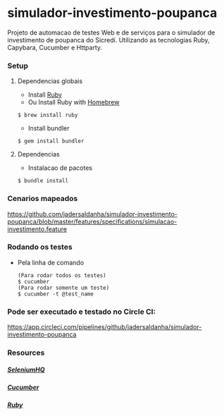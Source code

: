 # simulador-investimento-poupanca
Projeto de automacao de testes Web e de serviços para o simulador de investimento de poupanca do Sicredi. Utilizando as tecnologias Ruby, Capybara, Cucumber e Httparty.

### Setup

1. Dependencias globais
    * Install [Ruby](https://www.ruby-lang.org/en/documentation/installation/)
    * Ou Install Ruby with [Homebrew](http://brew.sh/)
    ```
    $ brew install ruby
    ```
    
    * Install bundler
    ```
    $ gem install bundler
    ```

2. Dependencias
	* Instalacao de pacotes
	```
	$ bundle install
	```


### Cenarios mapeados

https://github.com/jadersaldanha/simulador-investimento-poupanca/blob/master/features/specifications/simulacao-investimento.feature


### Rodando os testes

* Pela linha de comando
	```
    (Para rodar todos os testes)
    $ cucumber
    (Para rodar somente um teste)
	$ cucumber -t @test_name
	```

### Pode ser executado e testado no Circle CI:

https://app.circleci.com/pipelines/github/jadersaldanha/simulador-investimento-poupanca

### Resources
##### [SeleniumHQ](http://www.seleniumhq.org/docs/)

##### [Cucumber](https://cucumber.io/docs/reference)

##### [Ruby](http://ruby-doc.org/)
